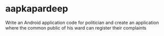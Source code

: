 # aapkapardeep
Write an Android application code for politician and create an application where the common public of his ward can register their complaints
